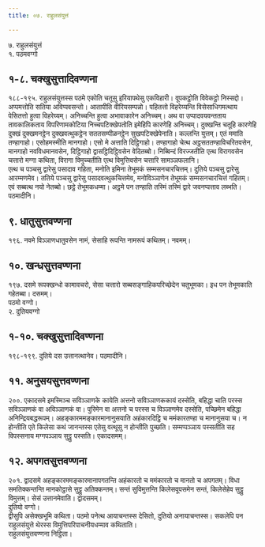 ```yaml
---
title: ०७. राहुलसंयुत्तं

---
```

७. राहुलसंयुत्तं  
१. पठमवग्गो  


## १-८. चक्खुसुत्तादिवण्णना

१८८-१९५. राहुलसंयुत्तस्स पठमे एकोति चतूसु इरियापथेसु एकविहारी। वूपकट्ठोति विवेकट्ठो निस्सद्दो। अप्पमत्तोति सतिया अविप्पवसन्तो। आतापीति वीरियसम्पन्नो। पहितत्तो विहरेय्यन्ति विसेसाधिगमत्थाय पेसितत्तो हुत्वा विहरेय्यम्। अनिच्चन्ति हुत्वा अभावाकारेन अनिच्चम्। अथ वा उप्पादवयवन्तताय तावकालिकताय विपरिणामकोटिया निच्चपटिक्खेपतोति इमेहिपि कारणेहि अनिच्चम्। दुक्खन्ति चतूहि कारणेहि दुक्खं दुक्खमनट्ठेन दुक्खवत्थुकट्ठेन सततसम्पीळनट्ठेन सुखपटिक्खेपेनाति। कल्लन्ति युत्तम्। एतं ममाति तण्हागाहो। एसोहमस्मीति मानगाहो। एसो मे अत्ताति दिट्ठिगाहो। तण्हागाहो चेत्थ अट्ठसततण्हाविचरितवसेन, मानगाहो नवविधमानवसेन, दिट्ठिगाहो द्वासट्ठिदिट्ठिवसेन वेदितब्बो। निब्बिन्दं विरज्जतीति एत्थ विरागवसेन चत्तारो मग्गा कथिता, विरागा विमुच्चतीति एत्थ विमुत्तिवसेन चत्तारि सामञ्ञफलानि।  
एत्थ च पञ्चसु द्वारेसु पसादाव गहिता, मनोति इमिना तेभूमकं सम्मसनचारचित्तम्। दुतिये पञ्चसु द्वारेसु आरम्मणमेव। ततिये पञ्चसु द्वारेसु पसादवत्थुकचित्तमेव, मनोविञ्ञाणेन तेभूमकं सम्मसनचारचित्तं गहितम्। एवं सब्बत्थ नयो नेतब्बो। छट्ठे तेभूमकधम्मा। अट्ठमे पन तण्हाति तस्मिं तस्मिं द्वारे जवनप्पत्ताव लब्भति। पठमादीनि।  


## ९. धातुसुत्तवण्णना

१९६. नवमे विञ्ञाणधातुवसेन नामं, सेसाहि रूपन्ति नामरूपं कथितम्। नवमम्।  


## १०. खन्धसुत्तवण्णना

१९७. दसमे रूपक्खन्धो कामावचरो, सेसा चत्तारो सब्बसङ्गाहिकपरिच्छेदेन चतुभूमका। इध पन तेभूमकाति गहेतब्बा। दसमम्।  
पठमो वग्गो।  
२. दुतियवग्गो  


## १-१०. चक्खुसुत्तादिवण्णना

१९८-१९९. दुतिये दस उत्तानत्थानेव। पठमादीनि।  


## ११. अनुसयसुत्तवण्णना

२००. एकादसमे इमस्मिञ्च सविञ्ञाणके कायेति अत्तनो सविञ्ञाणककायं दस्सेति, बहिद्धा चाति परस्स सविञ्ञाणकं वा अविञ्ञाणकं वा। पुरिमेन वा अत्तनो च परस्स च विञ्ञाणमेव दस्सेति, पच्छिमेन बहिद्धा अनिन्द्रियबद्धरूपम्। अहङ्कारममङ्कारमानानुसयाति अहंकारदिट्ठि च ममंकारतण्हा च मानानुसया च। न होन्तीति एते किलेसा कथं जानन्तस्स एतेसु वत्थूसु न होन्तीति पुच्छति। सम्मप्पञ्ञाय पस्सतीति सह विपस्सनाय मग्गपञ्ञाय सुट्ठु पस्सति। एकादसमम्।  


## १२. अपगतसुत्तवण्णना

२०१. द्वादसमे अहङ्कारममङ्कारमानापगतन्ति अहंकारतो च ममंकारतो च मानतो च अपगतम्। विधा समतिक्कन्तन्ति मानकोट्ठासे सुट्ठु अतिक्कन्तम्। सन्तं सुविमुत्तन्ति किलेसवूपसमेन सन्तं, किलेसेहेव सुट्ठु विमुत्तम्। सेसं उत्तानमेवाति। द्वादसमम्।  
दुतियो वग्गो।  
द्वीसुपि असेक्खभूमि कथिता। पठमो पनेत्थ आयाचन्तस्स देसितो, दुतियो अनायाचन्तस्स। सकलेपि पन राहुलसंयुत्ते थेरस्स विमुत्तिपरिपाचनीयधम्माव कथिताति।  
राहुलसंयुत्तवण्णना निट्ठिता।  